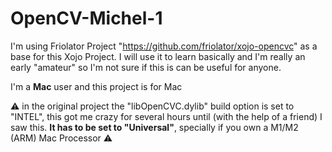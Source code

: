 # OpenCV-Michel-1

I'm using Friolator Project "https://github.com/friolator/xojo-opencvc"
as a base for this Xojo Project.
I will use it to learn basically and I'm really an early "amateur" so I'm not sure if this is can be useful for anyone.

 I'm a **Mac** user and this project is for Mac
 
⚠️ in the original project the "libOpenCVC.dylib" build option is set to "INTEL", this got me crazy for several hours until (with the help of a friend) I saw this. **It has to be set to "Universal"**, specially if you own a M1/M2 (ARM) Mac Processor ⚠️

